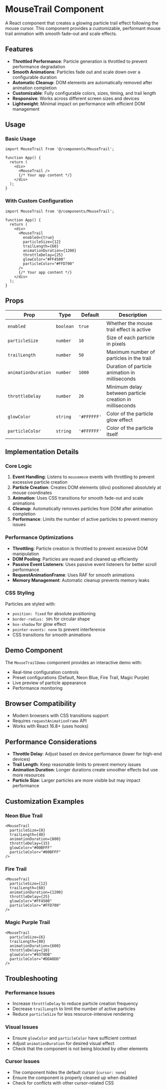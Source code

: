 # MouseTrail Component

A React component that creates a glowing particle trail effect following the mouse cursor. This component provides a customizable, performant mouse trail animation with smooth fade-out and scale effects.

## Features

- **Throttled Performance**: Particle generation is throttled to prevent performance degradation
- **Smooth Animations**: Particles fade out and scale down over a configurable duration
- **Automatic Cleanup**: DOM elements are automatically removed after animation completion
- **Customizable**: Fully configurable colors, sizes, timing, and trail length
- **Responsive**: Works across different screen sizes and devices
- **Lightweight**: Minimal impact on performance with efficient DOM management

## Usage

### Basic Usage

```tsx
import MouseTrail from '@/components/MouseTrail';

function App() {
  return (
    <div>
      <MouseTrail />
      {/* Your app content */}
    </div>
  );
}
```

### With Custom Configuration

```tsx
import MouseTrail from '@/components/MouseTrail';

function App() {
  return (
    <div>
      <MouseTrail
        enabled={true}
        particleSize={12}
        trailLength={60}
        animationDuration={1200}
        throttleDelay={25}
        glowColor="#FF4500"
        particleColor="#FFD700"
      />
      {/* Your app content */}
    </div>
  );
}
```

## Props

| Prop | Type | Default | Description |
|------|------|---------|-------------|
| `enabled` | `boolean` | `true` | Whether the mouse trail effect is active |
| `particleSize` | `number` | `10` | Size of each particle in pixels |
| `trailLength` | `number` | `50` | Maximum number of particles in the trail |
| `animationDuration` | `number` | `1000` | Duration of particle animation in milliseconds |
| `throttleDelay` | `number` | `20` | Minimum delay between particle creation in milliseconds |
| `glowColor` | `string` | `'#FFFFFF'` | Color of the particle glow effect |
| `particleColor` | `string` | `'#FFFFFF'` | Color of the particle itself |

## Implementation Details

### Core Logic

1. **Event Handling**: Listens to `mousemove` events with throttling to prevent excessive particle creation
2. **Particle Creation**: Creates DOM elements (divs) positioned absolutely at mouse coordinates
3. **Animation**: Uses CSS transitions for smooth fade-out and scale animations
4. **Cleanup**: Automatically removes particles from DOM after animation completion
5. **Performance**: Limits the number of active particles to prevent memory issues

### Performance Optimizations

- **Throttling**: Particle creation is throttled to prevent excessive DOM manipulation
- **DOM Pooling**: Particles are reused and cleaned up efficiently
- **Passive Event Listeners**: Uses passive event listeners for better scroll performance
- **RequestAnimationFrame**: Uses RAF for smooth animations
- **Memory Management**: Automatic cleanup prevents memory leaks

### CSS Styling

Particles are styled with:
- `position: fixed` for absolute positioning
- `border-radius: 50%` for circular shape
- `box-shadow` for glow effect
- `pointer-events: none` to prevent interference
- CSS transitions for smooth animations

## Demo Component

The `MouseTrailDemo` component provides an interactive demo with:
- Real-time configuration controls
- Preset configurations (Default, Neon Blue, Fire Trail, Magic Purple)
- Live preview of particle appearance
- Performance monitoring

## Browser Compatibility

- Modern browsers with CSS transitions support
- Requires `requestAnimationFrame` API
- Works with React 16.8+ (uses hooks)

## Performance Considerations

- **Throttle Delay**: Adjust based on device performance (lower for high-end devices)
- **Trail Length**: Keep reasonable limits to prevent memory issues
- **Animation Duration**: Longer durations create smoother effects but use more resources
- **Particle Size**: Larger particles are more visible but may impact performance

## Customization Examples

### Neon Blue Trail
```tsx
<MouseTrail
  particleSize={8}
  trailLength={40}
  animationDuration={800}
  throttleDelay={15}
  glowColor="#00BFFF"
  particleColor="#00BFFF"
/>
```

### Fire Trail
```tsx
<MouseTrail
  particleSize={12}
  trailLength={60}
  animationDuration={1200}
  throttleDelay={25}
  glowColor="#FF4500"
  particleColor="#FFD700"
/>
```

### Magic Purple Trail
```tsx
<MouseTrail
  particleSize={6}
  trailLength={80}
  animationDuration={600}
  throttleDelay={10}
  glowColor="#9370DB"
  particleColor="#DDA0DD"
/>
```

## Troubleshooting

### Performance Issues
- Increase `throttleDelay` to reduce particle creation frequency
- Decrease `trailLength` to limit the number of active particles
- Reduce `particleSize` for less resource-intensive rendering

### Visual Issues
- Ensure `glowColor` and `particleColor` have sufficient contrast
- Adjust `animationDuration` for desired visual effect
- Check that the component is not being blocked by other elements

### Cursor Issues
- The component hides the default cursor (`cursor: none`)
- Ensure the component is properly cleaned up when disabled
- Check for conflicts with other cursor-related CSS 
